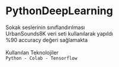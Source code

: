 # PythonDeepLearning <br/>

Sokak seslerinin sınıflandırılması <br/>
UrbanSounds8K veri seti kullanılarak yapıldı <br/>
%90 accuracy değeri sağlamakta <br/><br/>
Kullanılan Teknolojiler <br/>
`Python - Colab - Tensorflow`<br/>
